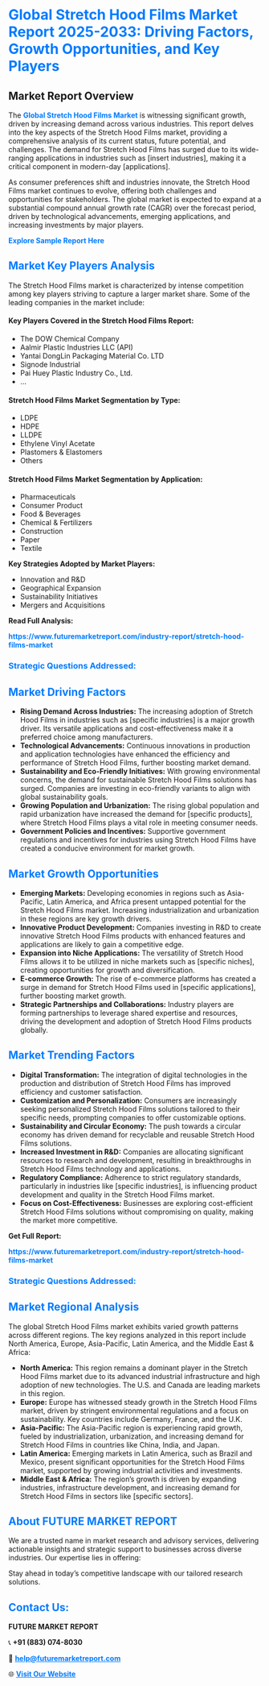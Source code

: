 <h1 style="color: #007BFF;">Global Stretch Hood Films Market Report 2025-2033: Driving Factors, Growth Opportunities, and Key Players</h1>

<section id="overview">
<h2>Market Report Overview</h2>
<p>The <a href="https://www.futuremarketreport.com/industry-report/stretch-hood-films-market" style="color: #007BFF; text-decoration: none;"><strong>Global Stretch Hood Films Market</strong></a> is witnessing significant growth, driven by increasing demand across various industries. This report delves into the key aspects of the Stretch Hood Films market, providing a comprehensive analysis of its current status, future potential, and challenges. The demand for Stretch Hood Films has surged due to its wide-ranging applications in industries such as [insert industries], making it a critical component in modern-day [applications].</p>
<p>As consumer preferences shift and industries innovate, the Stretch Hood Films market continues to evolve, offering both challenges and opportunities for stakeholders. The global market is expected to expand at a substantial compound annual growth rate (CAGR) over the forecast period, driven by technological advancements, emerging applications, and increasing investments by major players.</p>
</section>

<section id="overview">
<p><a href="https://www.futuremarketreport.com/request-sample/reportId=89205" style="color: #007BFF; text-decoration: none;"><strong>Explore Sample Report Here</strong></a></p>
</section>

<section id="key-players">
<h2 style="color: #007BFF;">Market Key Players Analysis</h2>
<p>The Stretch Hood Films market is characterized by intense competition among key players striving to capture a larger market share. Some of the leading companies in the market include:</p>
<h4>Key Players Covered in the Stretch Hood Films Report:</h4>
<ul><li>The DOW Chemical Company</li><li>Aalmir Plastic Industries LLC (API)</li><li>Yantai DongLin Packaging Material Co. LTD</li><li>Signode Industrial</li><li>Pai Huey Plastic Industry Co., Ltd.</li><li>...</li></ul>
<h4>Stretch Hood Films Market Segmentation by Type:</h4>
<ul><li>LDPE</li><li>HDPE</li><li>LLDPE</li><li>Ethylene Vinyl Acetate</li><li>Plastomers &amp; Elastomers</li><li>Others</li></ul>

<h4>Stretch Hood Films Market Segmentation by Application:</h4>
<ul><li>Pharmaceuticals</li><li>Consumer Product</li><li>Food &amp; Beverages</li><li>Chemical &amp; Fertilizers</li><li>Construction</li><li>Paper</li><li>Textile</li></ul>
<p><strong>Key Strategies Adopted by Market Players:</strong></p>
<ul>
<li>Innovation and R&D</li>
<li>Geographical Expansion</li>
<li>Sustainability Initiatives</li>
<li>Mergers and Acquisitions</li>
</ul>
</section>

<section>
<p><strong>Read Full Analysis: </strong></p><a href="https://www.futuremarketreport.com/industry-report/stretch-hood-films-market" style="color: #007BFF; text-decoration: none;"><strong>https://www.futuremarketreport.com/industry-report/stretch-hood-films-market</strong></a>
<h3 style="color: #007BFF;">Strategic Questions Addressed:</h3>
</section>

<section id="driving-factors">
<h2 style="color: #007BFF;">Market Driving Factors</h2>
<ul>
<li><strong>Rising Demand Across Industries:</strong> The increasing adoption of Stretch Hood Films in industries such as [specific industries] is a major growth driver. Its versatile applications and cost-effectiveness make it a preferred choice among manufacturers.</li>
<li><strong>Technological Advancements:</strong> Continuous innovations in production and application technologies have enhanced the efficiency and performance of Stretch Hood Films, further boosting market demand.</li>
<li><strong>Sustainability and Eco-Friendly Initiatives:</strong> With growing environmental concerns, the demand for sustainable Stretch Hood Films solutions has surged. Companies are investing in eco-friendly variants to align with global sustainability goals.</li>
<li><strong>Growing Population and Urbanization:</strong> The rising global population and rapid urbanization have increased the demand for [specific products], where Stretch Hood Films plays a vital role in meeting consumer needs.</li>
<li><strong>Government Policies and Incentives:</strong> Supportive government regulations and incentives for industries using Stretch Hood Films have created a conducive environment for market growth.</li>
</ul>
</section>

<section id="growth-opportunities">
<h2 style="color: #007BFF;">Market Growth Opportunities</h2>
<ul>
<li><strong>Emerging Markets:</strong> Developing economies in regions such as Asia-Pacific, Latin America, and Africa present untapped potential for the Stretch Hood Films market. Increasing industrialization and urbanization in these regions are key growth drivers.</li>
<li><strong>Innovative Product Development:</strong> Companies investing in R&D to create innovative Stretch Hood Films products with enhanced features and applications are likely to gain a competitive edge.</li>
<li><strong>Expansion into Niche Applications:</strong> The versatility of Stretch Hood Films allows it to be utilized in niche markets such as [specific niches], creating opportunities for growth and diversification.</li>
<li><strong>E-commerce Growth:</strong> The rise of e-commerce platforms has created a surge in demand for Stretch Hood Films used in [specific applications], further boosting market growth.</li>
<li><strong>Strategic Partnerships and Collaborations:</strong> Industry players are forming partnerships to leverage shared expertise and resources, driving the development and adoption of Stretch Hood Films products globally.</li>
</ul>
</section>

<section id="trending-factors">
<h2 style="color: #007BFF;">Market Trending Factors</h2>
<ul>
<li><strong>Digital Transformation:</strong> The integration of digital technologies in the production and distribution of Stretch Hood Films has improved efficiency and customer satisfaction.</li>
<li><strong>Customization and Personalization:</strong> Consumers are increasingly seeking personalized Stretch Hood Films solutions tailored to their specific needs, prompting companies to offer customizable options.</li>
<li><strong>Sustainability and Circular Economy:</strong> The push towards a circular economy has driven demand for recyclable and reusable Stretch Hood Films solutions.</li>
<li><strong>Increased Investment in R&D:</strong> Companies are allocating significant resources to research and development, resulting in breakthroughs in Stretch Hood Films technology and applications.</li>
<li><strong>Regulatory Compliance:</strong> Adherence to strict regulatory standards, particularly in industries like [specific industries], is influencing product development and quality in the Stretch Hood Films market.</li>
<li><strong>Focus on Cost-Effectiveness:</strong> Businesses are exploring cost-efficient Stretch Hood Films solutions without compromising on quality, making the market more competitive.</li>
</ul>
</section>

<section>
<p><strong>Get Full Report: </strong></p><a href="https://www.futuremarketreport.com/industry-report/stretch-hood-films-market" style="color: #007BFF; text-decoration: none;"><strong>https://www.futuremarketreport.com/industry-report/stretch-hood-films-market</strong></a>
<h3 style="color: #007BFF;">Strategic Questions Addressed:</h3>
</section>


<section id="regional-analysis">
<h2 style="color: #007BFF;">Market Regional Analysis</h2>
<p>The global Stretch Hood Films market exhibits varied growth patterns across different regions. The key regions analyzed in this report include North America, Europe, Asia-Pacific, Latin America, and the Middle East & Africa:</p>
<ul>
<li><strong>North America:</strong> This region remains a dominant player in the Stretch Hood Films market due to its advanced industrial infrastructure and high adoption of new technologies. The U.S. and Canada are leading markets in this region.</li>
<li><strong>Europe:</strong> Europe has witnessed steady growth in the Stretch Hood Films market, driven by stringent environmental regulations and a focus on sustainability. Key countries include Germany, France, and the U.K.</li>
<li><strong>Asia-Pacific:</strong> The Asia-Pacific region is experiencing rapid growth, fueled by industrialization, urbanization, and increasing demand for Stretch Hood Films in countries like China, India, and Japan.</li>
<li><strong>Latin America:</strong> Emerging markets in Latin America, such as Brazil and Mexico, present significant opportunities for the Stretch Hood Films market, supported by growing industrial activities and investments.</li>
<li><strong>Middle East & Africa:</strong> The region’s growth is driven by expanding industries, infrastructure development, and increasing demand for Stretch Hood Films in sectors like [specific sectors].</li>
</ul>
</section>

<footer>
<h2 style="color: #007BFF;">About FUTURE MARKET REPORT</h2>
<p>We are a trusted name in market research and advisory services, delivering actionable insights and strategic support to businesses across diverse industries. Our expertise lies in offering:</p>

<p>Stay ahead in today’s competitive landscape with our tailored research solutions.</p>

<h2 style="color: #007BFF;">Contact Us:</h2>
<p><strong>FUTURE MARKET REPORT</strong></p>
<p>📞 <strong>+91 (883) 074-8030</strong></p>
<p>📧 <strong><a href="mailto:help@futuremarketreport.com" style="color: #007BFF;">help@futuremarketreport.com</a></strong></p>
<p>🌐 <strong><a href="https://www.futuremarketreport.com/" style="color: #007BFF;">Visit Our Website</a></strong></p>
</footer>